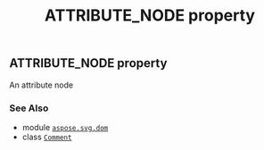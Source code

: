 ﻿---
title: ATTRIBUTE_NODE property
second_title: Aspose.SVG for Python via .NET API References
description: 
type: docs
weight: 240
url: /python-net/aspose.svg.dom/comment/attribute_node/
is_root: false
---

## ATTRIBUTE_NODE property


An attribute node

### See Also
* module [`aspose.svg.dom`](../../)
* class [`Comment`](/svg/python-net/aspose.svg.dom/comment)
